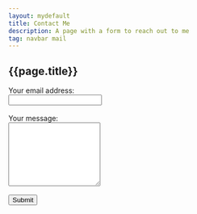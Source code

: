```yaml
---
layout: mydefault
title: Contact Me
description: A page with a form to reach out to me
tag: navbar mail
---
```


<h2>{{page.title}}</h2>
<div class="email-outer">
  <div class="email-inner">
  <form action="https://formspree.io/f/xyybzloz" method="POST">
    <label>
      Your email address:<br>
      <input type="text" name="_replyto">
    </label><br><br>
    <label>
      Your message:<br>
      <textarea name="message" rows="8"></textarea>
    </label><br><br>
    <div class="center">
    <button type="submit" class="submit">Submit</button>
    </div>
  </form>
  </div>
</div>

